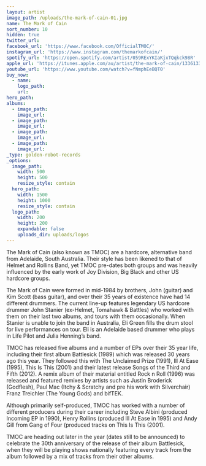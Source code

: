 ```yaml
---
layout: artist
image_path: /uploads/the-mark-of-cain-01.jpg
name: The Mark of Cain
sort_number: 10
hidden: true
twitter_url:
facebook_url: 'https://www.facebook.com/OfficialTMOC/'
instagram_url: 'https://www.instagram.com/themarkofcain/'
spotify_url: 'https://open.spotify.com/artist/059RExYKIaKjxTQqkck98R'
apple_url: 'https://itunes.apple.com/au/artist/the-mark-of-cain/133613345'
youtube_url: 'https://www.youtube.com/watch?v=fNmphEeBQT0'
buy_now:
  - name:
    logo_path:
    url:
hero_path:
albums:
  - image_path:
    image_url:
  - image_path:
    image_url:
  - image_path:
    image_url:
  - image_path:
    image_url:
_type: golden-robot-records
_options:
  image_path:
    width: 500
    height: 500
    resize_style: contain
  hero_path:
    width: 1500
    height: 1000
    resize_style: contain
  logo_path:
    width: 200
    height: 200
    expandable: false
    uploads_dir: uploads/logos
---
```


The Mark of Cain (also known as TMOC) are a hardcore, alternative band from Adelaide, South Australia. Their style has been likened to that of Helmet and Rollins Band, yet TMOC pre-dates both groups and was heavily influenced by the early work of Joy Division, Big Black and other US hardcore groups.

The Mark of Cain were formed in mid-1984 by brothers, John (guitar) and Kim Scott (bass guitar), and over their 35 years of existence have had 14 different drummers. The current line-up features legendary US hardcore drummer John Stanier (ex-Helmet, Tomahawk & Battles) who worked with them on their last two albums, and tours with them occasionally. When Stanier is unable to join the band in Australia, Eli Green fills the drum stool for live performances on tour. Eli is an Adelaide based drummer who plays in Life Pilot and Julia Henning’s band.

TMOC has released five albums and a number of EPs over their 35 year life, including their first album Battlesick (1989) which was released 30 years ago this year. They followed this with The Unclaimed Prize (1991), Ill At Ease (1995), This Is This (2001) and their latest release Songs of the Third and Fifth (2012). A remix album of their material entitled Rock n Roll (1996) was released and featured remixes by artists such as Justin Broderick (Godflesh), Paul Mac (Itchy & Scratchy and pre his work with Silverchair) Franz Treichler (The Young Gods) and bifTEK.

Although primarily self-produced, TMOC has worked with a number of different producers during their career including Steve Albini (produced Incoming EP in 1990), Henry Rollins (produced Ill At Ease in 1995) and Andy Gill from Gang of Four (produced tracks on This Is This (2001).

TMOC are heading out later in the year (dates still to be announced) to celebrate the 30th anniversary of the release of their album Battlesick, when they will be playing shows nationally featuring every track from the album followed by a mix of tracks from their other albums.